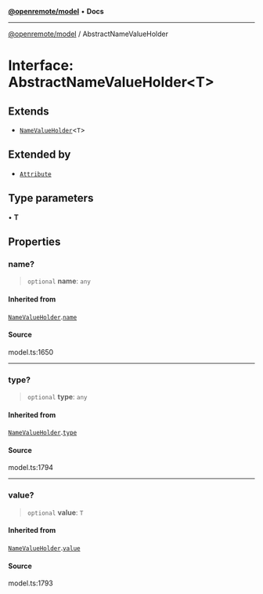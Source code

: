 [**@openremote/model**](../README.md) • **Docs**

***

[@openremote/model](../globals.md) / AbstractNameValueHolder

# Interface: AbstractNameValueHolder\<T\>

## Extends

- [`NameValueHolder`](NameValueHolder.md)\<`T`\>

## Extended by

- [`Attribute`](Attribute.md)

## Type parameters

• **T**

## Properties

### name?

> `optional` **name**: `any`

#### Inherited from

[`NameValueHolder`](NameValueHolder.md).[`name`](NameValueHolder.md#name)

#### Source

model.ts:1650

***

### type?

> `optional` **type**: `any`

#### Inherited from

[`NameValueHolder`](NameValueHolder.md).[`type`](NameValueHolder.md#type)

#### Source

model.ts:1794

***

### value?

> `optional` **value**: `T`

#### Inherited from

[`NameValueHolder`](NameValueHolder.md).[`value`](NameValueHolder.md#value)

#### Source

model.ts:1793
